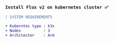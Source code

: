 ### ` Install Flux v2 on kubernetes cluster ✅ `

```diff
! SYSTEM REQUIREMENTS

+ Kuberntes type : k3s
+ Nodes          : 3  
+ Architecter    : Arm
```